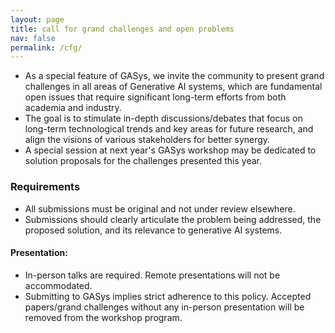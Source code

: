 ```yaml
---
layout: page
title: call for grand challenges and open problems
nav: false
permalink: /cfg/
---
```


- As a special feature of GASys, we invite the community to present grand challenges in all areas of Generative AI systems, which are fundamental open issues that require significant long-term efforts from both academia and industry.
- The goal is to stimulate in-depth discussions/debates that focus on long-term technological trends and key areas for future research, and align the visions of various stakeholders for better synergy.
- A special session at next year's GASys workshop may be dedicated to solution proposals for the challenges presented this year.


### Requirements

- All submissions must be original and not under review elsewhere.
- Submissions should clearly articulate the problem being addressed, the proposed solution, and its relevance to generative AI systems.

#### Presentation:

- In-person talks are required. Remote presentations will not be accommodated.
- Submitting to GASys implies strict adherence to this policy. Accepted papers/grand challenges without any in-person presentation will be removed from the workshop program.
